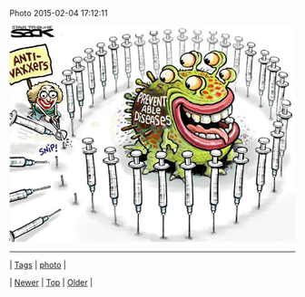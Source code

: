 <!--
title: Photo 2015-02-04 17
date: 2020-06-28T15:27:00.065Z
tags: photo
-->


Photo 2015-02-04 17:12:11

![](110078947449-0.jpg)

<!--BOTTOM-POST-NAVIGATION-->
---

| [Tags](tags.md) | [photo](tag-photo.md) |

| [Newer](110078933339.md) | [Top](index.md) | [Older](110192026459.md) |